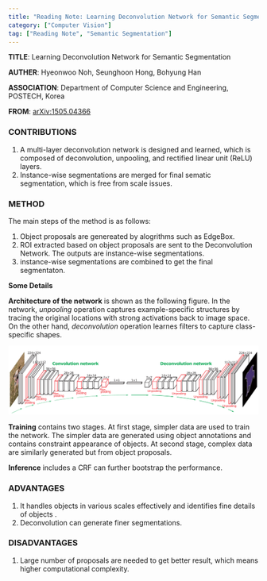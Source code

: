 ```yaml
---
title: "Reading Note: Learning Deconvolution Network for Semantic Segmentation"
category: ["Computer Vision"]
tag: ["Reading Note", "Semantic Segmentation"]
---
```


**TITLE**: Learning Deconvolution Network for Semantic Segmentation

**AUTHER**: Hyeonwoo Noh, Seunghoon Hong, Bohyung Han

**ASSOCIATION**: Department of Computer Science and Engineering, POSTECH, Korea

**FROM**: [arXiv:1505.04366](http://arxiv.org/abs/1505.04366)

### CONTRIBUTIONS ###

1. A multi-layer deconvolution network is designed and learned, which is composed of deconvolution, unpooling, and rectified linear unit (ReLU) layers.
2. Instance-wise segmentations are merged for final sematic segmentation, which is free from scale issues.

### METHOD ###

The main steps of the method is as follows:

1. Object proposals are genereated by alogrithms such as EdgeBox.
2. ROI extracted based on object proposals are sent to the Deconvolution Network. The outputs are instance-wise segmentations.
3. instance-wise segmentations are combined to get the final segmentaton.

**Some Details**

**Architecture of the network** is shown as the following figure. In the network, *unpooling* operation captures example-specific structures by tracing the original locations with strong activations back to image space. On the other hand, *deconvolution* operation learnes filters to capture class-specific shapes.

<img class="img-responsive center-block" src="https://raw.githubusercontent.com/joshua19881228/my_blogs/master/Computer_Vision/Reading_Note/figures/deconv.png" alt="" width="640"/>

**Training** contains two stages. At first stage, simpler data are used to train the network. The simpler data are generated using object annotations and contains constraint appearance of objects. At second stage, complex data are similarly generated but from object proposals.

**Inference** includes a CRF can further bootstrap the performance.

### ADVANTAGES ###

1. It handles objects in various scales effectively and identifies fine details of objects .
2. Deconvolution can generate finer segmentations.

### DISADVANTAGES ###

1. Large number of proposals are needed to get better result, which means higher computational complexity.